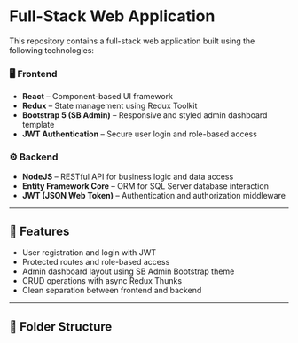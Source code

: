 # Full-Stack Web Application

This repository contains a full-stack web application built using the following technologies:

### 🖥 Frontend
- **React** – Component-based UI framework
- **Redux** – State management using Redux Toolkit
- **Bootstrap 5 (SB Admin)** – Responsive and styled admin dashboard template
- **JWT Authentication** – Secure user login and role-based access

### ⚙️ Backend
- **NodeJS** – RESTful API for business logic and data access
- **Entity Framework Core** – ORM for SQL Server database interaction
- **JWT (JSON Web Token)** – Authentication and authorization middleware

---

## 🔐 Features
- User registration and login with JWT
- Protected routes and role-based access
- Admin dashboard layout using SB Admin Bootstrap theme
- CRUD operations with async Redux Thunks
- Clean separation between frontend and backend

---

## 📂 Folder Structure
